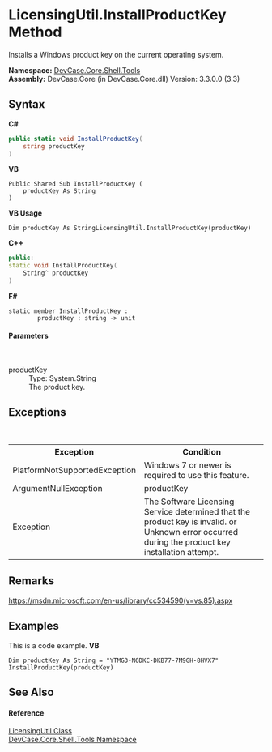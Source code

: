 # LicensingUtil.InstallProductKey Method 
 

Installs a Windows product key on the current operating system.

**Namespace:**&nbsp;<a href="N_DevCase_Core_Shell_Tools">DevCase.Core.Shell.Tools</a><br />**Assembly:**&nbsp;DevCase.Core (in DevCase.Core.dll) Version: 3.3.0.0 (3.3)

## Syntax

**C#**<br />
``` C#
public static void InstallProductKey(
	string productKey
)
```

**VB**<br />
``` VB
Public Shared Sub InstallProductKey ( 
	productKey As String
)
```

**VB Usage**<br />
``` VB Usage
Dim productKey As StringLicensingUtil.InstallProductKey(productKey)
```

**C++**<br />
``` C++
public:
static void InstallProductKey(
	String^ productKey
)
```

**F#**<br />
``` F#
static member InstallProductKey : 
        productKey : string -> unit 

```


#### Parameters
&nbsp;<dl><dt>productKey</dt><dd>Type: System.String<br />The product key.</dd></dl>

## Exceptions
&nbsp;<table><tr><th>Exception</th><th>Condition</th></tr><tr><td>PlatformNotSupportedException</td><td>Windows 7 or newer is required to use this feature.</td></tr><tr><td>ArgumentNullException</td><td>productKey</td></tr><tr><td>Exception</td><td>The Software Licensing Service determined that the product key is invalid. or Unknown error occurred during the product key installation attempt.</td></tr></table>

## Remarks
<a href="https://msdn.microsoft.com/en-us/library/cc534590(v=vs.85).aspx" target="_blank">https://msdn.microsoft.com/en-us/library/cc534590(v=vs.85).aspx</a>

## Examples
This is a code example. 
**VB**<br />
``` VB
Dim productKey As String = "YTMG3-N6DKC-DKB77-7M9GH-8HVX7"
InstallProductKey(productKey)
```


## See Also


#### Reference
<a href="T_DevCase_Core_Shell_Tools_LicensingUtil">LicensingUtil Class</a><br /><a href="N_DevCase_Core_Shell_Tools">DevCase.Core.Shell.Tools Namespace</a><br />